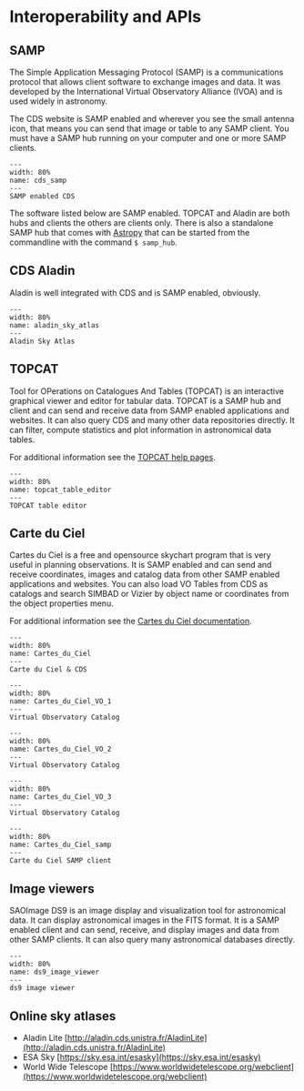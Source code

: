 # Interoperability and APIs

## SAMP

The Simple Application Messaging Protocol (SAMP) is a communications protocol
that allows client software to exchange images and data. It was developed by the
International Virtual Observatory Alliance (IVOA) and is used widely in
astronomy.

The CDS website is SAMP enabled and wherever you see the small antenna icon,
that means you can send that image or table to any SAMP client. You must have a
SAMP hub running on your computer and one or more SAMP clients.

```{figure} _images/SAMP_1.png
---
width: 80%
name: cds_samp
---
SAMP enabled CDS
```

The software listed below are SAMP enabled. TOPCAT and Aladin are both hubs and
clients the others are clients only. There is also a standalone SAMP hub that
comes with [Astropy](https://docs.astropy.org/en/stable/samp/) that can be
started from the commandline with the command `$ samp_hub`.

## CDS Aladin

Aladin is well integrated with CDS and is SAMP enabled, obviously.

```{figure} _images/aladin_1.png
---
width: 80%
name: aladin_sky_atlas
---
Aladin Sky Atlas
```

## TOPCAT

Tool for OPerations on Catalogues And Tables (TOPCAT) is an interactive
graphical viewer and editor for tabular data. TOPCAT is a SAMP hub and client
and can send and receive data from SAMP enabled applications and websites. It
can also query CDS and many other data repositories directly. It can filter,
compute statistics and plot information in astronomical data tables.

For additional information see the [TOPCAT help pages](https://www.star.bris.ac.uk/~mbt/topcat/sun253/index.html).

```{figure} _images/topcat_1.png
---
width: 80%
name: topcat_table_editor
---
TOPCAT table editor
```

## Carte du Ciel

Cartes du Ciel is a free and opensource skychart program that is very useful in
planning observations. It is SAMP enabled and can send and receive coordinates,
images and catalog data from other SAMP enabled applications and websites. You
can also load VO Tables from CDS as catalogs and search SIMBAD or Vizier by
object name or coordinates from the object properties menu.

For additional information see the
[Cartes du Ciel documentation](https://www.ap-i.net/skychart/en/documentation/start).

```{figure} _images/cdc_details.png
---
width: 80%
name: Cartes_du_Ciel
---
Carte du Ciel & CDS
```

```{figure} _images/cdc_vo_1.png
---
width: 80%
name: Cartes_du_Ciel_VO_1
---
Virtual Observatory Catalog
```

```{figure} _images/cdc_vo_2.png
---
width: 80%
name: Cartes_du_Ciel_VO_2
---
Virtual Observatory Catalog
```

```{figure} _images/cdc_vo_3.png
---
width: 80%
name: Cartes_du_Ciel_VO_3
---
Virtual Observatory Catalog
```

```{figure} _images/cdc_samp.png
---
width: 80%
name: Cartes_du_Ciel_samp
---
Carte du Ciel SAMP client
```

## Image viewers

SAOImage DS9 is an image display and visualization tool for astronomical data. It
can display astronomical images in the FITS format. It is a SAMP enabled client
and can send, receive, and display images and data from other SAMP clients. It
can also query many astronomical databases directly.

```{figure} _images/ds9_1.png
---
width: 80%
name: ds9_image_viewer
---
ds9 image viewer
```

## Online sky atlases

- Aladin Lite [http://aladin.cds.unistra.fr/AladinLite](http://aladin.cds.unistra.fr/AladinLite)
- ESA Sky [https://sky.esa.int/esasky](https://sky.esa.int/esasky)
- World Wide Telescope [https://www.worldwidetelescope.org/webclient](https://www.worldwidetelescope.org/webclient)

